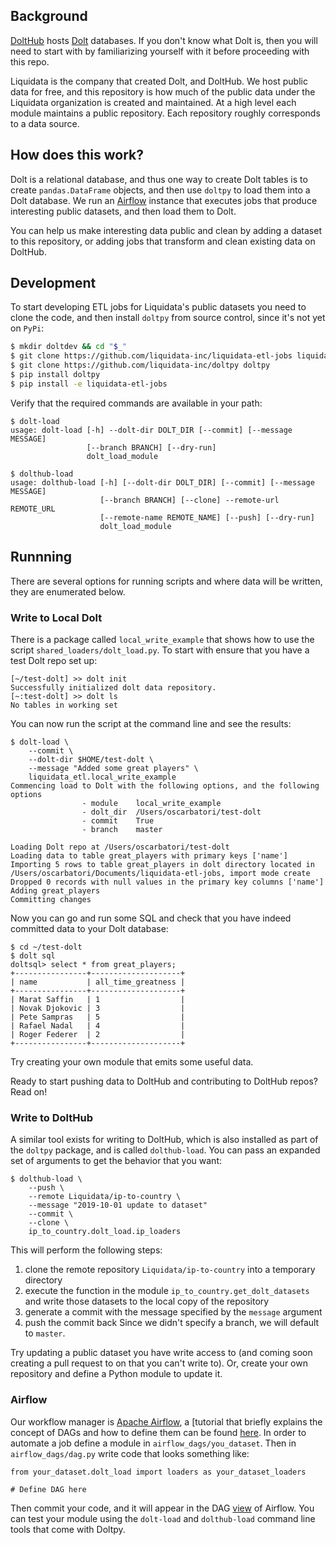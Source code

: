 ## Background
[DoltHub](https://www.dolthub.com) hosts [Dolt](https://github.com/liquidata-inc/dolt) databases. If you don't know what Dolt is, then you will need to start with by familiarizing yourself with it before proceeding with this repo.

Liquidata is the company that created Dolt, and DoltHub. We host public data for free, and this repository is how much of the public data under the Liquidata organization is created and maintained. At a high level each module maintains a public repository. Each repository roughly corresponds to a data source.

## How does this work?
Dolt is a relational database, and thus one way to create Dolt tables is to create `pandas.DataFrame` objects, and then use `doltpy` to load them into a Dolt database. We run an [Airflow](https://airflow.apache.org/) instance that executes jobs that produce interesting public datasets, and then load them to Dolt.

You can help us make interesting data public and clean by adding a dataset to this repository, or adding jobs that transform and clean existing data on DoltHub. 

## Development
To start developing ETL jobs for Liquidata's public datasets you need to clone the code, and then install `doltpy` from source control, since it's not yet on `PyPi`:
```bash
$ mkdir doltdev && cd "$_"
$ git clone https://github.com/liquidata-inc/liquidata-etl-jobs liquidata-etl-jobs
$ git clone https://github.com/liquidata-inc/doltpy doltpy
$ pip install doltpy
$ pip install -e liquidata-etl-jobs
```
Verify that the required commands are available in your path:
```
$ dolt-load
usage: dolt-load [-h] --dolt-dir DOLT_DIR [--commit] [--message MESSAGE]
                 [--branch BRANCH] [--dry-run]
                 dolt_load_module

$ dolthub-load
usage: dolthub-load [-h] [--dolt-dir DOLT_DIR] [--commit] [--message MESSAGE]
                    [--branch BRANCH] [--clone] --remote-url REMOTE_URL
                    [--remote-name REMOTE_NAME] [--push] [--dry-run]
                    dolt_load_module
```

## Runnning
There are several options for running scripts and where data will be written, they are enumerated below.

### Write to Local Dolt
There is a package called `local_write_example` that shows how to use the script `shared_loaders/dolt_load.py`. To start with ensure that you have a test Dolt repo set up:
```
[~/test-dolt] >> dolt init
Successfully initialized dolt data repository.
[~:test-dolt] >> dolt ls
No tables in working set
```
You can now run the script at the command line and see the results:
```
$ dolt-load \
    --commit \ 
    --dolt-dir $HOME/test-dolt \
    --message "Added some great players" \
    liquidata_etl.local_write_example
Commencing load to Dolt with the following options, and the following options
                - module    local_write_example
                - dolt_dir  /Users/oscarbatori/test-dolt
                - commit    True
                - branch    master
        
Loading Dolt repo at /Users/oscarbatori/test-dolt
Loading data to table great_players with primary keys ['name']
Importing 5 rows to table great_players in dolt directory located in /Users/oscarbatori/Documents/liquidata-etl-jobs, import mode create
Dropped 0 records with null values in the primary key columns ['name']
Adding great_players
Committing changes
```
Now you can go and run some SQL and check that you have indeed committed data to your Dolt database:
```
$ cd ~/test-dolt
$ dolt sql
doltsql> select * from great_players;
+----------------+--------------------+
| name           | all_time_greatness |
+----------------+--------------------+
| Marat Saffin   | 1                  |
| Novak Djokovic | 3                  |
| Pete Sampras   | 5                  |
| Rafael Nadal   | 4                  |
| Roger Federer  | 2                  |
+----------------+--------------------+

```
Try creating your own module that emits some useful data. 

Ready to start pushing data to DoltHub and contributing to DoltHub repos? Read on!
### Write to DoltHub
A similar tool exists for writing to DoltHub, which is also installed as part of the `doltpy` package, and is called `dolthub-load`. You can pass an expanded set of arguments to get the behavior that you want:
```
$ dolthub-load \
    --push \
    --remote Liquidata/ip-to-country \
    --message "2019-10-01 update to dataset" 
    --commit \
    --clone \
    ip_to_country.dolt_load.ip_loaders
```
This will perform the following steps:
1. clone the remote repository `Liquidata/ip-to-country` into a temporary directory
2. execute the function in the module `ip_to_country.get_dolt_datasets` and write those datasets to the local copy of the repository
3. generate a commit with the message specified by the `message` argument
4. push the commit back
Since we didn't specify a branch, we will default to `master`.

Try updating a public dataset you have write access to (and coming soon creating a pull request to on that you can't write to). Or, create your own repository and define a Python  module to update it.

### Airflow
Our workflow manager is [Apache Airflow](https://airflow.apache.org/), a [tutorial that briefly explains the concept of DAGs and how to define them can be found [here](https://airflow.apache.org/tutorial.html). In order to automate a job define a module in `airflow_dags/you_dataset`. Then in `airflow_dags/dag.py` write code that looks something like:
```
from your_dataset.dolt_load import loaders as your_dataset_loaders

# Define DAG here
```
Then commit your code, and it will appear in the DAG [view](https://airflow.awsdev.ld-corp.com/admin/) of Airflow. You can test your module using the `dolt-load` and `dolthub-load` command line tools that come with Doltpy.